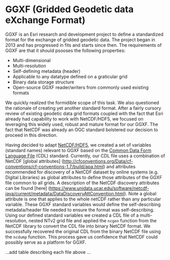 # GGXF (Gridded Geodetic data eXchange Format)

GGXF is an Esri research and development project to define a standardized format for the exchange of gridded geodetic data. The project began in 2013 and has progressed in fits and starts since then. The requirements of GGXF are that it should psooses the following properties:

- Multi-dimensional
- Multi-resolution
- Self-defining metadata (header)
- Applicable to any datatype defined on a graticular grid
- Binary data storage structure
- Open-source GGXF reader/writers from commonly used existing formats

We quickly realized the formidible scope of this task. We also questioned the rationale of creating yet another standard format. After a fairly cursory review of existing geodetic data grid formats coupled with the fact that Esri already had capability to work with NetCDF/HDF5, we focused on leveraging this widely used, robust and mature format for our GGXF. The fact that NetCDF was already an OGC standard bolstered our decision to proceed in this direction.

Having decided to adapt [NetCDF/HDF5](https://www.unidata.ucar.edu/software/netcdf/), we created a set of variables (standard names) relevant to GGXF based on the [Common Data Form Language File](https://www.unidata.ucar.edu/software/netcdf/workshops/most-recent/nc3model/Cdl.html) (CDL) standard. Currently, our CDL file uses a combination of NetCDF [global attributes] (http://cfconventions.org/Data/cf-conventions/cf-conventions-1.7/build/apa.html) and attributes recommended for discovery of a NetCDF dataset by online systems (e.g. Digital Libraries) as global attributes to define those attributes of the GGXF file common to all grids. A description of the NetCDF discovery attributes can be found [here] (https://www.unidata.ucar.edu/software/netcdf-java/current/metadata/DataDiscoveryAttConvention.html). Note a global attribute is one that applies to the whole netCDF rather than any particular variable. These GGXF standard variables would define the self-describing metadata/header file needed to ensure the format was self-describing. Using our defined standard variables we created a CDL file of a multi-resolution, nested NTv2 grid file and applied the `ncgen` function from the NetCDF library to convert the CDL file into binary NetCDF format. We successfully recovered the original CDL from the binary NetCDF file using the `ncdump` function. This process gave us confidence that NetCDF could possibly serve as a platform for GGXF.



...add table describing each file above ...
